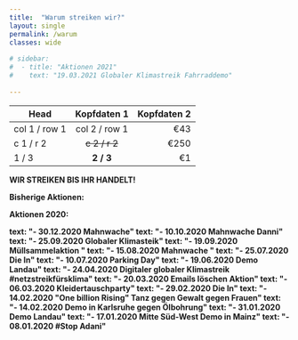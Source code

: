 ```yaml
---
title:  "Warum streiken wir?"
layout: single
permalink: /warum
classes: wide
        
# sidebar:
#  - title: "Aktionen 2021"
#    text: "19.03.2021 Globaler Klimastreik Fahrraddemo"
    
---
```


<table>
  <thead>
    <tr>
      <th>Head</th>
      <th style="text-align: center">Kopfdaten 1</th>
      <th style="text-align: right">Kopfdaten 2</th>
    </tr>
  </thead>
  <tbody>
    <tr>
      <td>col 1 / row 1</td>
      <td style="text-align: center">col 2 / row 1</td>
      <td style="text-align: right">€43</td>
    </tr>
    <tr>
      <td>c 1 / r 2</td>
      <td style="text-align: center"><del>c 2 / r 2</del></td>
      <td style="text-align: right">€250</td>
    </tr>
    <tr>
      <td>1 / 3</td>
      <td style="text-align: center"><strong>2 / 3</strong></td>
      <td style="text-align: right">€1</td>
    </tr>
  </tbody>
</table>

<b>WIR STREIKEN BIS IHR HANDELT!<b>

Bisherige Aktionen:

Aktionen 2020:

text: "- 30.12.2020 Mahnwache" 
text: "- 10.10.2020 Mahnwache Danni"
text: "- 25.09.2020 Globaler Klimasteik"
text: "- 19.09.2020 Müllsammelaktion "
text: "- 15.08.2020 Mahnwache "
text: "- 25.07.2020 Die In"
text: "- 10.07.2020 Parking Day"
text: "- 19.06.2020 Demo Landau"
text: "- 24.04.2020 Digitaler globaler Klimastreik #netzstreikfürsklima"
text: "- 20.03.2020 Emails löschen Aktion"
text: "- 06.03.2020 Kleidertauschparty"
text: "- 29.02.2020 Die In"
text: "- 14.02.2020 "One billion Rising" Tanz gegen Gewalt gegen Frauen"
text: "- 14.02.2020 Demo in Karlsruhe gegen Ölbohrung"
text: "- 31.01.2020 Demo Landau"
text: "- 17.01.2020 Mitte Süd-West Demo in Mainz"
text: "- 08.01.2020 #Stop Adani"
